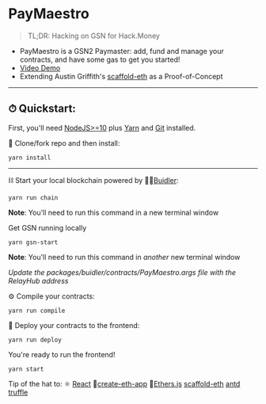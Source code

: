 
# PayMaestro

> TL;DR: Hacking on GSN for Hack.Money

- PayMaestro is a GSN2 Paymaster: add, fund and manage your contracts, and have some gas to get you started!
- [Video Demo](https://www.loom.com/share/491d97ee0728417fb97991688b0fd510)
- Extending Austin Griffith's [scaffold-eth](https://github.com/austintgriffith/scaffold-eth) as a Proof-of-Concept

---

## ⏱ Quickstart:

First, you'll need [NodeJS>=10](https://nodejs.org/en/download/) plus [Yarn](https://classic.yarnpkg.com/en/docs/install/) and [Git](https://git-scm.com/downloads) installed.

💾 Clone/fork repo and then install:

```
yarn install
```

---

⛓ Start your local blockchain powered by 👷‍♀️[Buidler](https://buidler.dev/tutorial/):
```
yarn run chain
```

__Note__: You'll need to run this command in a new terminal window

Get GSN running locally
```
yarn gsn-start
```
__Note__: You'll need to run this command in *another* new terminal window

*Update the packages/buidler/contracts/PayMaestro.args file with the RelayHub address*

⚙️ Compile your contracts:
```
yarn run compile
```

🚢 Deploy your contracts to the frontend:
```
yarn run deploy
```

You're ready to run the frontend!

```
yarn start
```

Tip of the hat to:
⚛️ [React](https://reactjs.org/tutorial/tutorial.html)
📱[create-eth-app](https://github.com/PaulRBerg/create-eth-app)
🔧[Ethers.js](https://docs.ethers.io/ethers.js/html/index.html)
[scaffold-eth](https://github.com/austintgriffith/scaffold-eth)
[antd](ant.design/components/upload/)
[truffle](https://www.trufflesuite.com)
